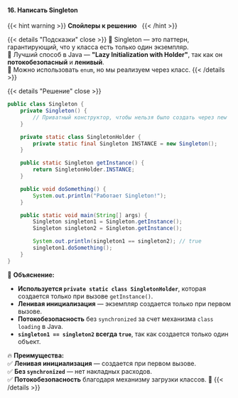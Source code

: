 #### 16. Написать Singleton


{{< hint warning >}}
**Спойлеры к решению**  
{{< /hint >}}

{{< details "Подсказки" close >}}
🔹 Singleton — это паттерн, гарантирующий, что у класса есть только один экземпляр.  
🔹 Лучший способ в Java — **"Lazy Initialization with Holder"**, так как он **потокобезопасный** и **ленивый**.  
🔹 Можно использовать `enum`, но мы реализуем через класс.
{{< /details >}}

{{< details "Решение" close >}}

```java
public class Singleton {
    private Singleton() {
        // Приватный конструктор, чтобы нельзя было создать через new
    }

    private static class SingletonHolder {
        private static final Singleton INSTANCE = new Singleton();
    }

    public static Singleton getInstance() {
        return SingletonHolder.INSTANCE;
    }

    public void doSomething() {
        System.out.println("Работает Singleton!");
    }

    public static void main(String[] args) {
        Singleton singleton1 = Singleton.getInstance();
        Singleton singleton2 = Singleton.getInstance();

        System.out.println(singleton1 == singleton2); // true
        singleton1.doSomething();
    }
}
```

📌 **Объяснение:**

- **Используется `private static class SingletonHolder`**, которая создается только при вызове `getInstance()`.
- **Ленивая инициализация** — экземпляр создается только при первом вызове.
- **Потокобезопасность** без `synchronized` за счет механизма `class loading` в Java.
- **`singleton1 == singleton2` всегда `true`**, так как создается только один объект.

🔥 **Преимущества:**  
✅ **Ленивая инициализация** — создается при первом вызове.  
✅ **Без `synchronized`** — нет накладных расходов.  
✅ **Потокобезопасность** благодаря механизму загрузки классов. 🚀
{{< /details >}}
